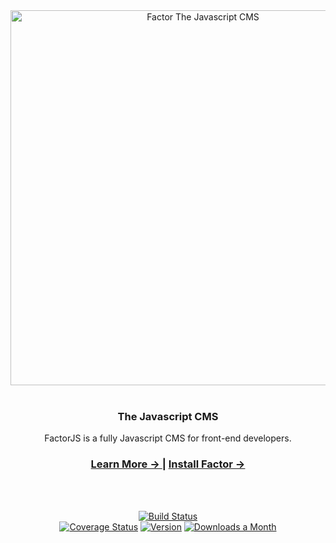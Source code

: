 <div align="center">
  <img src="https://i.imgur.com/Wv8kPKL.jpg" width="600px"  alt="Factor The Javascript CMS">
</div>

<br />

<div align="center">
  <h3>The Javascript CMS</h3>
  <p>FactorJS is a fully Javascript CMS for front-end developers.</p>
</div>
 
<div align="center">
  <h3>
    <a href="https://factor.dev">
      Learn More &rarr;
    </a> |
    <a href="https://factor.dev/install">
      Install Factor &rarr;
    </a>
  </h3>
</div>

<br/> 
<br/> 
<div align="center">
   
  <a href="https://circleci.com/gh/fiction-com/factor"><img src="https://badgen.net/circleci/github/fiction-com/factor/development" alt="Build Status"></a>  
  <a href="https://codecov.io/gh/fiction-com/factor"><img src="https://badgen.net/codecov/c/github/fiction-com/factor/development" alt="Coverage Status"></a>
  <a href="https://www.npmjs.com/package/@factor/core"><img src="https://badgen.net/npm/v/@factor/core" alt="Version"></a>
  <a href="https://www.npmjs.com/package/@factor/core"><img src="https://badgen.net/npm/dm/@factor/core" alt="Downloads a Month"></a> 
 </div>
